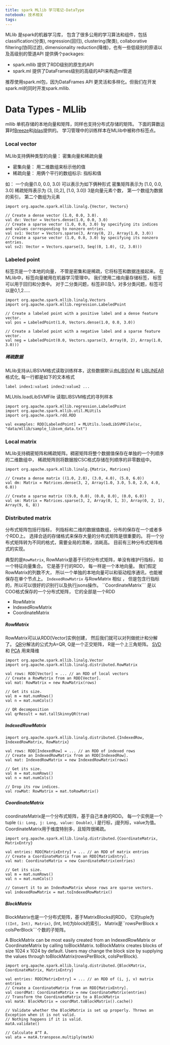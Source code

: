 ```yaml
---
title: spark MLlib 学习笔记-DataType
notebook: 技术相关
tags:
---
```

MLlib 是spark的机器学习库， 包含了很多公用的学习算法和组件，包括classification(分类), regression(回归), clustering(聚类), collaborative filtering(协同过滤), dimensionality reduction(降维)，也有一些低级别的原语以及高级别的管道API
提供俩个packages:

+ spark.mllib 提供了RDD级别的原生的API
+ spark.ml 提供了DataFrames级别的高级的API来构造ml管道

推荐使用spark.ml包，因为DataFrames API 更灵活和多样化。但我们在开发spark.ml的同时开发spark.mllib. 

# Data Types - MLlib

mllib 单机存储的本地向量和矩阵，同样也支持分布式存储的矩阵。 下面的算数运算时[Breeze](http://www.scalanlp.org/)和[jblas](http://jblas.org/)提供的。 学习管理中的训练样本在MLlib中被称作标签点。

### Local vector

MLlib支持俩种类型的向量： 密集向量和稀疏向量

+ 密集向量： 用二维数组来标示他的值
+ 稀疏向量： 用俩个平行的数组标示: 指标和值

如： 一个向量(1.0, 0.0, 3.0) 可以表示为如下俩种形式
密集矩阵表示为 [1.0, 0.0, 3.0]
稀疏矩阵表示为 (3, [0,2], [1.0, 3.0]) 3是向量元素个数， 第一个数组为数据的索引， 第二个数组为元素

	import org.apache.spark.mllib.linalg.{Vector, Vectors}

	// Create a dense vector (1.0, 0.0, 3.0).
	val dv: Vector = Vectors.dense(1.0, 0.0, 3.0)
	// Create a sparse vector (1.0, 0.0, 3.0) by specifying its indices and values corresponding to nonzero entries.
	val sv1: Vector = Vectors.sparse(3, Array(0, 2), Array(1.0, 3.0))
	// Create a sparse vector (1.0, 0.0, 3.0) by specifying its nonzero entries.
	val sv2: Vector = Vectors.sparse(3, Seq((0, 1.0), (2, 3.0)))


### Labeled point

标签页是一个本地的向量， 不管是密集和是稀疏，它将标签和数据连接起来。  在MLlib中，标签向量被用在机器学习管理中。 我们使用二维向量存储标签， 标签可以用于回归和分类中。 对于二分类问题，标签非0及1，对多分类问题，标签可以是0,1,2.....

	import org.apache.spark.mllib.linalg.Vectors
	import org.apache.spark.mllib.regression.LabeledPoint

	// Create a labeled point with a positive label and a dense feature vector.
	val pos = LabeledPoint(1.0, Vectors.dense(1.0, 0.0, 3.0))

	// Create a labeled point with a negative label and a sparse feature vector.
	val neg = LabeledPoint(0.0, Vectors.sparse(3, Array(0, 2), Array(1.0, 3.0)))

##### 稀疏数据
MLlib支持从LIBSVM格式读取训练样本，这些数据默认由[LIBSVM](http://www.csie.ntu.edu.tw/~cjlin/libsvm/) 和 [LIBLINEAR](http://www.csie.ntu.edu.tw/~cjlin/liblinear/) 格式化, 每一行都是如下的文本格式

	label index1:value1 index2:value2 ...

MLUtils.loadLibSVMFile 读取LIBSVM格式的寻列样本
	
	import org.apache.spark.mllib.regression.LabeledPoint
	import org.apache.spark.mllib.util.MLUtils
	import org.apache.spark.rdd.RDD

	val examples: RDD[LabeledPoint] = MLUtils.loadLibSVMFile(sc, "data/mllib/sample_libsvm_data.txt")


### Local matrix

MLlib支持稠密矩阵和稀疏矩阵。稠密矩阵将整个数据值保存在单独的一个列顺序的二维数组中， 稀疏矩阵则将数据按CSC格式存储在列顺序的非零数组中。 

	import org.apache.spark.mllib.linalg.{Matrix, Matrices}

	// Create a dense matrix ((1.0, 2.0), (3.0, 4.0), (5.0, 6.0))
	val dm: Matrix = Matrices.dense(3, 2, Array(1.0, 3.0, 5.0, 2.0, 4.0, 6.0))

	// Create a sparse matrix ((9.0, 0.0), (0.0, 8.0), (0.0, 6.0))
	val sm: Matrix = Matrices.sparse(3, 2, Array(0, 1, 3), Array(0, 2, 1), Array(9, 6, 8)) 

### Distributed matrix

分布式矩阵包括行指标， 列指标和二维的数据值数组，分布的保存在一个或者多个RDD上。 选择合适的存储格式来保存大量的分布式矩阵是很重要的。 将一个分布式矩阵转为不同的格式，需要全局的清晰，消耗高。
目前有三种分布式矩阵格式的实现。

典型的是```RowMatrix```, RowMatrix是基于行的分布式矩阵，单没有维护行指标， 如一个特征向量集合。 它是基于行的RDD， 每一样是一个本地向量。 我们假定RowMatrix的列数不大， 所以一个单独的本地向量可以和驱动程序通讯，也能被保存在单个节点上。 ``` IndexedRowMatrix ``` 与RowMatrix 相似 ， 但是包含行指标的，所以可以很好的识别行以及执行jsons操作。 ``CoordinateMatrix``` 是以COO格式保存的一个分布式矩阵， 它的全部是一个RDD

+ RowMatrix
+ IndexedRowMatrix
+ CoordinateMatrix

##### RowMatrix

RowMatrix可以从RDD[Vector]实例创建， 然后我们就可以对列做统计和分解了。 [QR](https://en.wikipedia.org/wiki/QR_decomposition)分解法的公式为A=QR, Q是一个正交矩阵， R是一个上三角矩阵。 [SVD](https://en.wikipedia.org/wiki/Singular_value_decomposition) 和 [PCA](https://en.wikipedia.org/wiki/Principal_component_analysis) 用来降维

	import org.apache.spark.mllib.linalg.Vector
	import org.apache.spark.mllib.linalg.distributed.RowMatrix

	val rows: RDD[Vector] = ... // an RDD of local vectors
	// Create a RowMatrix from an RDD[Vector].
	val mat: RowMatrix = new RowMatrix(rows)

	// Get its size.
	val m = mat.numRows()
	val n = mat.numCols()

	// QR decomposition 
	val qrResult = mat.tallSkinnyQR(true)

##### IndexedRowMatrix
	
	import org.apache.spark.mllib.linalg.distributed.{IndexedRow, IndexedRowMatrix, RowMatrix}

	val rows: RDD[IndexedRow] = ... // an RDD of indexed rows
	// Create an IndexedRowMatrix from an RDD[IndexedRow].
	val mat: IndexedRowMatrix = new IndexedRowMatrix(rows)

	// Get its size.
	val m = mat.numRows()
	val n = mat.numCols()

	// Drop its row indices.
	val rowMat: RowMatrix = mat.toRowMatrix()

##### CoordinateMatrix

coordinateMatrix是一个分布式矩阵，基于自己本身的RDD。 每一个实例是一个tuple ```(i: Long, j: Long, value: Double)```, i 是行标，j是列标，value为值。 CoordinateMatrix用于维度特别多，且矩阵很稀疏。

	import org.apache.spark.mllib.linalg.distributed.{CoordinateMatrix, MatrixEntry}

	val entries: RDD[MatrixEntry] = ... // an RDD of matrix entries
	// Create a CoordinateMatrix from an RDD[MatrixEntry].
	val mat: CoordinateMatrix = new CoordinateMatrix(entries)

	// Get its size.
	val m = mat.numRows()
	val n = mat.numCols()

	// Convert it to an IndexRowMatrix whose rows are sparse vectors.
	val indexedRowMatrix = mat.toIndexedRowMatrix()

##### BlockMatrix

BlockMatrix也是一个分布式矩阵，基于MatrixBlocks的RDD， 它的tuple为 ``` ((Int, Int), Matrix)```, (Int, Int)为block的索引， Matrix是``rowsPerBlock x colsPerBlock```个数的子矩阵。 

A BlockMatrix can be most easily created from an IndexedRowMatrix or CoordinateMatrix by calling toBlockMatrix. toBlockMatrix creates blocks of size 1024 x 1024 by default. Users may change the block size by supplying the values through toBlockMatrix(rowsPerBlock, colsPerBlock).

	import org.apache.spark.mllib.linalg.distributed.{BlockMatrix, CoordinateMatrix, MatrixEntry}

	val entries: RDD[MatrixEntry] = ... // an RDD of (i, j, v) matrix entries
	// Create a CoordinateMatrix from an RDD[MatrixEntry].
	val coordMat: CoordinateMatrix = new CoordinateMatrix(entries)
	// Transform the CoordinateMatrix to a BlockMatrix
	val matA: BlockMatrix = coordMat.toBlockMatrix().cache()

	// Validate whether the BlockMatrix is set up properly. Throws an Exception when it is not valid.
	// Nothing happens if it is valid.
	matA.validate()

	// Calculate A^T A.
	val ata = matA.transpose.multiply(matA)
